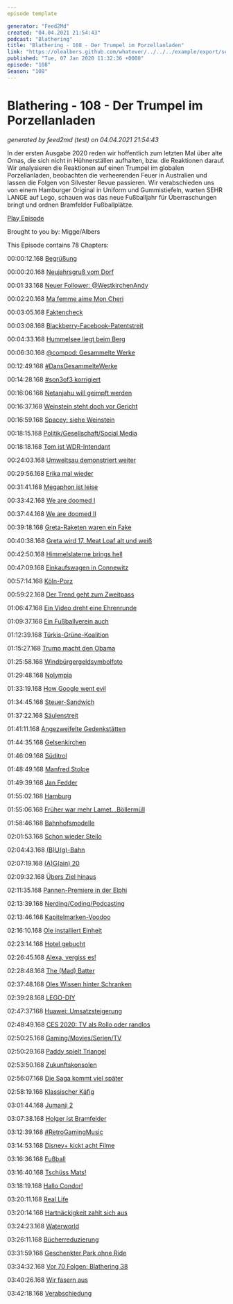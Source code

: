 ```yaml
---
episode template

generator: "Feed2Md"
created: "04.04.2021 21:54:43"
podcast: "Blathering"
title: "Blathering - 108 - Der Trumpel im Porzellanladen"
link: "https://olealbers.github.com/whatever/../../../example/export/seasons/5/2020/1/Blathering - 108 - Der Trumpel im Porzellanladen.md"
published: "Tue, 07 Jan 2020 11:32:36 +0000"
episode: "108"
Season: "108"
---
```


# Blathering - 108 - Der Trumpel im Porzellanladen
_generated by feed2md (test) on 04.04.2021 21:54:43_

In der ersten Ausgabe 2020 reden wir hoffentlich zum letzten Mal über alte Omas, die sich nicht in Hühnerställen aufhalten, bzw. die Reaktionen darauf. Wir analysieren die Reaktionen auf einen Trumpel im globalen Porzellanladen, beobachten die verheerenden Feuer in Australien und lassen die Folgen von Silvester Revue passieren. Wir verabschieden uns von einem Hamburger Original in Uniform und Gummistiefeln, warten SEHR LANGE auf Lego, schauen was das neue Fußballjahr für Überraschungen bringt und ordnen Bramfelder Fußballplätze.

[Play Episode](https://www.blathering.de/podlove/file/1078/s/feed/c/mp3/blathering_108.mp3)

Brought to you by: Migge/Albers

This Episode contains 78 Chapters:


00:00:12.168 [Begrüßung]()

00:00:20.168 [Neujahrsgruß vom Dorf]()

00:01:33.168 [Neuer Follower: @WestkirchenAndy](https://twitter.com/WestkirchenAndy)

00:02:20.168 [Ma femme aime Mon Cheri](https://twitter.com/stammtischphilo/status/1214092747021410304)

00:03:05.168 [Faktencheck]()

00:03:08.168 [Blackberry-Facebook-Patentstreit](https://www.golem.de/news/messenger-whatsapp-deaktiviert-chatexport-in-deutschland-2001-145851.html)

00:04:33.168 [Hummelsee liegt beim Berg](https://de.wikipedia.org/wiki/Hummelsee_(Hamburg))

00:06:30.168 [@compod: Gesammelte Werke](https://twitter.com/search?q=(from%3Acompod)%20(%40blathering_pod)%20until%3A2020-01-07%20since%3A2019-12-30&src=typed_query&f=live)

00:12:49.168 [#DansGesammelteWerke](https://twitter.com/search?q=(from%3Aevildanwallace)%20(%40blathering_pod)%20until%3A2020-01-07%20since%3A2019-12-31&src=typed_query&f=live)

00:14:28.168 [#son3of3 korrigiert](https://en.wikipedia.org/wiki/Lando_Calrissian)

00:16:06.168 [Netanjahu will geimpft werden](https://www.derstandard.at/story/2000112834814/israels-premier-netanjahu-will-immunitaet-gegen-strafverfolgung)

00:16:37.168 [Weinstein steht doch vor Gericht](https://www.derstandard.at/story/2000112972505/prozess-gegen-harvey-weinstein-beginnt-in-new-york)

00:16:59.168 [Spacey: siehe Weinstein](https://www.derstandard.at/story/2000112883816/weitere-klage-gegen-schauspieler-kevin-spacey-fallengelassen)

00:18:15.168 [Politik/Gesellschaft/Social Media]()

00:18:18.168 [Tom ist WDR-Intendant](https://threadreaderapp.com/thread/1211839207406211072.html)

00:24:03.168 [Umweltsau demonstriert weiter](https://twitter.com/daniel_bouhs/status/1213501539547066370)

00:29:56.168 [Erika mal wieder](https://twitter.com/erik_fluegge/status/1211946594792300544)

00:31:41.168 [Megaphon ist leise](https://www.hinzundkunzt.de/megafon-wird-eingestellt/)

00:33:42.168 [We are doomed I](https://www.tagesschau.de/ausland/australien-buschbraende-111.html)

00:37:44.168 [We are doomed II](https://www.tagesschau.de/ausland/jakarta-regenfaelle-erdrutsche-tote-101.html)

00:39:18.168 [Greta-Raketen waren ein Fake](https://www.mimikama.at/allgemein/das-feuerwerk-fuck-you-greta/)

00:40:38.168 [Greta wird 17, Meat Loaf alt und weiß](https://twitter.com/BorisJohnson_MP/status/1213551705700405251)

00:42:50.168 [Himmelslaterne brings hell](https://www.t-online.de/nachrichten/panorama/katastrophen/id_87079928/brand-im-zoo-krefeld-haendler-verkauft-tausende-himmelslaternen-ohne-hinweis-auf-verbot.html)

00:47:09.168 [Einkaufswagen in Connewitz](https://uebermedien.de/44967/notoperation-in-connewitz-medien-als-echokammer-der-polizei/)

00:57:14.168 [Köln-Porz](https://www.general-anzeiger-bonn.de/region/koeln-und-rheinland/koeln-porz-mann-schiesst-mit-revolver-auf-koelner_aid-48063257)

00:59:22.168 [Der Trend geht zum Zweitpass](https://www.tagesschau.de/ausland/ghosn-libanon-japan-107.html)

01:06:47.168 [Ein Video dreht eine Ehrenrunde](https://twitter.com/tmigge/status/1212726195311255554)

01:09:37.168 [Ein Fußballverein auch](https://taz.de/Legendaerer-Berliner-Fussballklub/!5648911/)

01:12:39.168 [Türkis-Grüne-Koalition](https://www.sueddeutsche.de/politik/pelinka-fpoe-nationalismus-1.4738677-2)

01:15:27.168 [Trump macht den Obama](https://www.spiegel.de/politik/ausland/kassim-soleimani-us-militaer-toetet-iranischen-top-general-der-quds-brigaden-a-1303435.html)

01:25:58.168 [Windbürgergeldsymbolfoto](https://twitter.com/tmigge/status/1212813836002217986)

01:29:48.168 [Nolympia](https://twitter.com/sibelschick/status/1213875934161489920)

01:33:19.168 [How Google went evil](https://medium.com/@rossformaine/i-was-googles-head-of-international-relations-here-s-why-i-left-49313d23065)

01:34:45.168 [Steuer-Sandwich](https://www.zdnet.de/88375277/bericht-google-verzichtet-kuenftig-auf-steuervermeidung-per-geistigem-eigentum/)

01:37:22.168 [Säulenstreit](https://www.deutschlandfunkkultur.de/aktion-gegen-umstrittene-stele-des-zps-ein-brutales.1013.de.html?dram:article_id=467205)

01:41:11.168 [Angezweifelte Gedenkstätten](https://www.ndr.de/nachrichten/niedersachsen/lueneburg_heide_unterelbe/Bergen-Belsen-Besucher-zweifeln-NS-Verbrechen-an,bergenbelsen518.html)

01:44:35.168 [Gelsenkirchen](https://www.tagesschau.de/inland/regional/nordrheinwestfalen/gelsenkirchen-polizei-erschiesst-mann-101.html)

01:46:09.168 [Süditrol](https://www.tagesschau.de/ausland/suedtirol-105.html)

01:48:49.168 [Manfred Stolpe](https://de.wikipedia.org/wiki/Manfred_Stolpe)

01:49:39.168 [Jan Fedder](https://de.wikipedia.org/wiki/Jan_Fedder)

01:55:02.168 [Hamburg]()

01:55:06.168 [Früher war mehr Lamet...Böllermüll](https://twitter.com/stammtischphilo/status/1212771477956780032)

01:58:46.168 [Bahnhofsmodelle](https://www.ndr.de/fernsehen/sendungen/hamburg_journal/Hamburgs-vergessene-Bahnhoefe,hamj89912.html)

02:01:53.168 [Schon wieder Steilo](https://www.presseportal.de/blaulicht/pm/6337/4481150)

02:04:43.168 [(B)U(g)-Bahn](https://www.ndr.de/nachrichten/hamburg/Software-Fehler-legt-U-Bahnen-lahm,hochbahn578.html)

02:07:19.168 [(A)G(ain) 20](https://taz.de/Prozess-zu-G20-Gipfel-in-Hamburg-2017/!5650018/)

02:09:32.168 [Übers Ziel hinaus](https://www.ndr.de/nachrichten/hamburg/Verfassungsschutzchef-warnt-vor-Linksterrorismus,linksextremismus120.html)

02:11:35.168 [Pannen-Premiere in der Elphi](https://www.hamburg1.de/nachrichten/43384/Konzertabbruch_in_der_Elbphilharmonie.html)

02:13:39.168 [Nerding/Coding/Podcasting]()

02:13:46.168 [Kapitelmarken-Voodoo](https://twitter.com/tmigge/status/1212489032208461824)

02:16:10.168 [Ole installiert Einheit](https://twitter.com/stammtischphilo/status/1212824996260790277)

02:23:14.168 [Hotel gebucht](https://twitter.com/tmigge/status/1212479204371120135)

02:26:45.168 [Alexa, vergiss es!](https://twitter.com/stammtischphilo/status/1213572579304312832)

02:28:48.168 [The (Mad) Batter](https://www.youtube.com/watch?v=Q_F9CxSmGOM)

02:37:48.168 [Oles Wissen hinter Schranken](https://kiosk.entwickler.de/windows-developer-magazin/windows-developer-magazin-2-2020-2/der-lange-weg-der-sharepoint-add-ins/)

02:39:28.168 [LEGO-DIY](https://rebrickable.com/home/)

02:47:37.168 [Huawei: Umsatzsteigerung](https://www.golem.de/news/neujahrsansprache-2020-huawei-dankt-trump-fuer-berauschenden-pflaumenduft-1912-145796.html)

02:48:49.168 [CES 2020: TV als Rollo oder randlos](https://www.golem.de/news/tv-samsung-will-echten-randlosen-fernseher-zeigen-2001-145810.html)

02:50:25.168 [Gaming/Movies/Serien/TV]()

02:50:29.168 [Paddy spielt Triangel](https://twitter.com/stammtischphilo/status/1212803206130159616)

02:53:50.168 [Zukunftskonsolen](https://www.golem.de/news/amd-leak-github-zeigt-specs-von-ps5-und-xbox-series-x-1912-145793.html)

02:56:07.168 [Die Saga kommt viel später](https://de.wikipedia.org/wiki/Lego_Star_Wars:_Die_Skywalker_Saga)

02:58:19.168 [Klassischer Käfig](https://www.youtube.com/watch?v=TTFG1jVKbPA)

03:01:44.168 [Jumanji 2](https://twitter.com/stammtischphilo/status/1213570503836938240)

03:07:38.168 [Holger ist Bramfelder](https://twitter.com/stammtischphilo/status/1213608650675294209)

03:12:39.168 [#RetroGamingMusic](https://twitter.com/stammtischphilo/status/1213935829724340226)

03:14:53.168 [Disney+ kickt acht Filme](https://www.golem.de/news/tv-samsung-will-echten-randlosen-fernseher-zeigen-2001-145810.html)

03:16:36.168 [Fußball]()

03:16:40.168 [Tschüss Mats!](https://twitter.com/fcstpauli/status/1213410114826358784)

03:18:19.168 [Hallo Condor!](https://www.instagram.com/sccondor3herren/)

03:20:11.168 [Real Life]()

03:20:14.168 [Hartnäckigkeit zahlt sich aus](https://twitter.com/tmigge/status/1212630647350743041)

03:24:23.168 [Waterworld](https://twitter.com/stammtischphilo/status/1213817529111584769)

03:26:11.168 [Bücherreduzierung](https://www.bonavendi.de/)

03:31:59.168 [Geschenkter Park ohne Ride](https://twitter.com/stammtischphilo/status/1212730661880111104)

03:34:32.168 [Vor 70 Folgen: Blathering 38](https://www.blathering.de/2017/11/blathering-038-keine-alte-kamellen/)

03:40:26.168 [Wir fasern aus]()

03:42:18.168 [Verabschiedung]()


